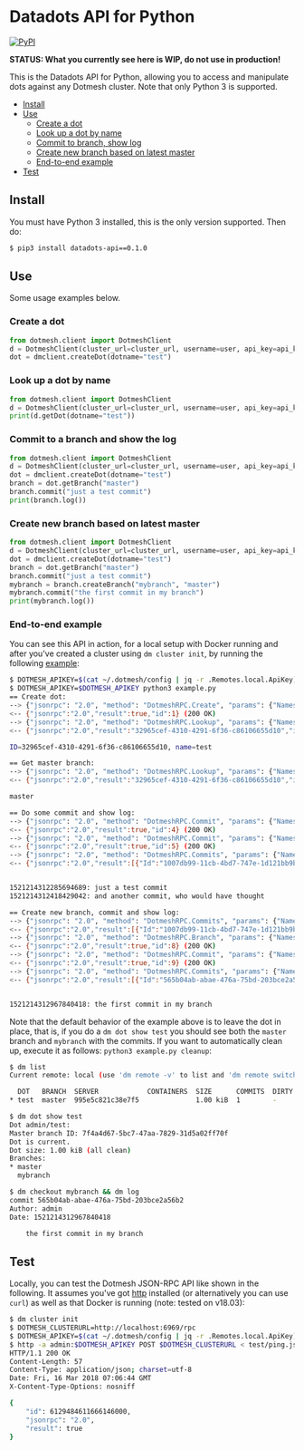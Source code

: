 # Datadots API for Python

[![PyPI](https://img.shields.io/pypi/v/nine.svg)](https://pypi.org/project/datadots-api/)


**STATUS: What you currently see here is WIP, do not use in production!** 

This is the Datadots API for Python, allowing you to access and manipulate dots against any Dotmesh cluster. Note that only Python 3 is supported.

- [Install](#install)
- [Use](#use)
    - [Create a dot](#create-a-dot)
    - [Look up a dot by name](#look-up-a-dot-by-name)
    - [Commit to branch, show log](#commit-to-a-branch-and-show-the-log)
    - [Create new branch based on latest master](#create-new-branch-based-on-latest-master)
    - [End-to-end example](#end-to-end-example)
- [Test](#test)

## Install

You must have Python 3 installed, this is the only version supported.
Then do:

```bash
$ pip3 install datadots-api==0.1.0
```

## Use

Some usage examples below.

### Create a dot

```python
from dotmesh.client import DotmeshClient
d = DotmeshClient(cluster_url=cluster_url, username=user, api_key=api_key)
dot = dmclient.createDot(dotname="test")
```

### Look up a dot by name

```python
from dotmesh.client import DotmeshClient
d = DotmeshClient(cluster_url=cluster_url, username=user, api_key=api_key)
print(d.getDot(dotname="test"))
```

### Commit to a branch and show the log

```python
from dotmesh.client import DotmeshClient
d = DotmeshClient(cluster_url=cluster_url, username=user, api_key=api_key)
dot = dmclient.createDot(dotname="test")
branch = dot.getBranch("master")
branch.commit("just a test commit")
print(branch.log())
```

### Create new branch based on latest master

```python
from dotmesh.client import DotmeshClient
d = DotmeshClient(cluster_url=cluster_url, username=user, api_key=api_key)
dot = dmclient.createDot(dotname="test")
branch = dot.getBranch("master")
branch.commit("just a test commit")
mybranch = branch.createBranch("mybranch", "master")
mybranch.commit("the first commit in my branch")
print(mybranch.log())
```

### End-to-end example

You can see this API in action, for a local setup with Docker running and after you've created a cluster using `dm cluster init`, by running the following [example](example.py):

```bash
$ DOTMESH_APIKEY=$(cat ~/.dotmesh/config | jq -r .Remotes.local.ApiKey)
$ DOTMESH_APIKEY=$DOTMESH_APIKEY python3 example.py
== Create dot:
--> {"jsonrpc": "2.0", "method": "DotmeshRPC.Create", "params": {"Namespace": "admin", "Name": "test"}, "id": 1}
<-- {"jsonrpc":"2.0","result":true,"id":1} (200 OK)
--> {"jsonrpc": "2.0", "method": "DotmeshRPC.Lookup", "params": {"Namespace": "admin", "Name": "test", "Branch": ""}, "id": 2}
<-- {"jsonrpc":"2.0","result":"32965cef-4310-4291-6f36-c86106655d10","id":2} (200 OK)

ID=32965cef-4310-4291-6f36-c86106655d10, name=test

== Get master branch:
--> {"jsonrpc": "2.0", "method": "DotmeshRPC.Lookup", "params": {"Namespace": "admin", "Name": "test", "Branch": ""}, "id": 3}
<-- {"jsonrpc":"2.0","result":"32965cef-4310-4291-6f36-c86106655d10","id":3} (200 OK)

master

== Do some commit and show log:
--> {"jsonrpc": "2.0", "method": "DotmeshRPC.Commit", "params": {"Namespace": "admin", "Name": "test", "Branch": "", "Message": "just a test commit"}, "id": 4}
<-- {"jsonrpc":"2.0","result":true,"id":4} (200 OK)
--> {"jsonrpc": "2.0", "method": "DotmeshRPC.Commit", "params": {"Namespace": "admin", "Name": "test", "Branch": "", "Message": "and another commit, who would have thought"}, "id": 5}
<-- {"jsonrpc":"2.0","result":true,"id":5} (200 OK)
--> {"jsonrpc": "2.0", "method": "DotmeshRPC.Commits", "params": {"Namespace": "admin", "Name": "test", "Branch": ""}, "id": 6}
<-- {"jsonrpc":"2.0","result":[{"Id":"1007db99-11cb-4bd7-747e-1d121bb9b11a","Metadata":{"author":"admin","message":"just a test commit","timestamp":"1521214312285694689"}},{"Id":"67bb6184-430b-46d7-4337-b858ee85eb1c","Metadata":{"author":"admin","message":"and another commit, who would have thought","timestamp":"1521214312418429042"}}],"id":6} (200 OK)


1521214312285694689: just a test commit
1521214312418429042: and another commit, who would have thought

== Create new branch, commit and show log:
--> {"jsonrpc": "2.0", "method": "DotmeshRPC.Commits", "params": {"Namespace": "admin", "Name": "test", "Branch": ""}, "id": 7}
<-- {"jsonrpc":"2.0","result":[{"Id":"1007db99-11cb-4bd7-747e-1d121bb9b11a","Metadata":{"author":"admin","message":"just a test commit","timestamp":"1521214312285694689"}},{"Id":"67bb6184-430b-46d7-4337-b858ee85eb1c","Metadata":{"author":"admin","message":"and another commit, who would have thought","timestamp":"1521214312418429042"}}],"id":7} (200 OK)
--> {"jsonrpc": "2.0", "method": "DotmeshRPC.Branch", "params": {"Namespace": "admin", "Name": "test", "SourceBranch": "master", "NewBranchName": "mybranch", "SourceCommitId": "67bb6184-430b-46d7-4337-b858ee85eb1c"}, "id": 8}
<-- {"jsonrpc":"2.0","result":true,"id":8} (200 OK)
--> {"jsonrpc": "2.0", "method": "DotmeshRPC.Commit", "params": {"Namespace": "admin", "Name": "test", "Branch": "mybranch", "Message": "the first commit in my branch"}, "id": 9}
<-- {"jsonrpc":"2.0","result":true,"id":9} (200 OK)
--> {"jsonrpc": "2.0", "method": "DotmeshRPC.Commits", "params": {"Namespace": "admin", "Name": "test", "Branch": "mybranch"}, "id": 10}
<-- {"jsonrpc":"2.0","result":[{"Id":"565b04ab-abae-476a-75bd-203bce2a56b2","Metadata":{"author":"admin","message":"the first commit in my branch","timestamp":"1521214312967840418"}}],"id":10} (200 OK)


1521214312967840418: the first commit in my branch
```

Note that the default behavior of the example above is to leave the dot in place, that is, if you do a `dm dot show test` you should see both the `master` branch and `mybranch` with the commits. If you want to automatically clean up, execute it as follows: `python3 example.py cleanup`:

```bash
$ dm list
Current remote: local (use 'dm remote -v' to list and 'dm remote switch' to switch)

  DOT   BRANCH  SERVER            CONTAINERS  SIZE      COMMITS  DIRTY
* test  master  995e5c821c38e7f5              1.00 kiB  1        -

$ dm dot show test
Dot admin/test:
Master branch ID: 7f4a4d67-5bc7-47aa-7829-31d5a02ff70f
Dot is current.
Dot size: 1.00 kiB (all clean)
Branches:
* master
  mybranch

$ dm checkout mybranch && dm log
commit 565b04ab-abae-476a-75bd-203bce2a56b2
Author: admin
Date: 1521214312967840418

    the first commit in my branch
```

## Test

Locally, you can test the Dotmesh JSON-RPC API like shown in the following. It assumes you've got [http](https://httpie.org/) installed (or alternatively you can use `curl`) as well as that Docker is running (note: tested on v18.03):

```bash
$ dm cluster init
$ DOTMESH_CLUSTERURL=http://localhost:6969/rpc
$ DOTMESH_APIKEY=$(cat ~/.dotmesh/config | jq -r .Remotes.local.ApiKey)
$ http -a admin:$DOTMESH_APIKEY POST $DOTMESH_CLUSTERURL < test/ping.json
HTTP/1.1 200 OK
Content-Length: 57
Content-Type: application/json; charset=utf-8
Date: Fri, 16 Mar 2018 07:06:44 GMT
X-Content-Type-Options: nosniff

{
    "id": 6129484611666146000,
    "jsonrpc": "2.0",
    "result": true
}
```